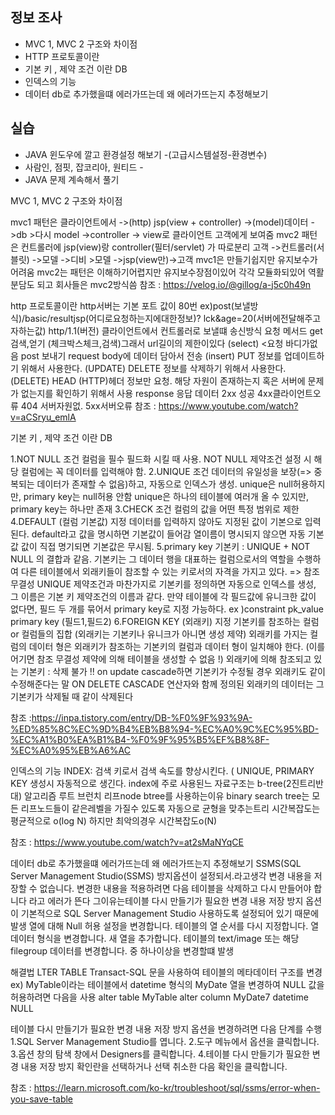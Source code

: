 ## 정보 조사

- MVC 1, MVC 2 구조와 차이점
- HTTP 프로토콜이란
- 기본 키 , 제약 조건 이란 DB
- 인덱스의 기능 
- 데이터 db로 추가했을떄 에러가뜨는데 왜 에러가뜨는지 추정해보기

## 실습

- JAVA 윈도우에 깔고 환경설정 해보기 -(고급시스템설정-환경변수)
- 사람인, 점핏, 잡코리아, 원티드 -
- JAVA 문제 계속해서 풀기


MVC 1, MVC 2 구조와 차이점

mvc1 패턴은 클라이언트에서 ->(http) jsp(view + controller) 
->(model)데이터 ->db >다시 model ->controller -> view로 클라이언트 
고객에게 보여줌 
mvc2 패턴은 컨트롤러에 jsp(view)랑 controller(필터/servlet) 가 따로분리
고객 ->컨트롤러(서블릿) ->모델 ->디비 >모델 ->jsp(view만)->고객
mvc1은 만들기쉽지만 유지보수가어려움 mvc2는 패턴은 이해하기어렵지만 
유지보수장점이있어 각각 모듈화되있어 역활분담도 되고 회사들은 mvc2방식씀
참조 : https://velog.io/@gillog/a-j5c0h49n 

http 프로토콜이란 http서버는 기본 포트 값이 80번
ex)post(보낼방식)/basic/resultjsp(어디로요청하는지에대한정보)?
   lck&age=20(서버에전달해주고자하는값) http/1.1(버전)
클라이언트에서 컨트롤러로 보낼떄 송신방식
요청 메서드
get 검색,얻기 (체크박스체크,검색)그래서 url길이의 제한이있다 (select) <요청 바디가없음
post 보내기 request body에 데이터 담아서 전송 (insert) 
PUT 정보를 업데이트하기 위해서 사용한다. (UPDATE)
DELETE 정보를 삭제하기 위해서 사용한다. (DELETE)
HEAD (HTTP)헤더 정보만 요청. 해당 자원이 존재하는지 혹은 서버에 문제가 없는지를 확인하기 위해서 사용
response 응답 데이터 2xx 성공 4xx클라이언트오류 404 서버자원없. 5xx서버오류
참조 : https://www.youtube.com/watch?v=aCSryu_emlA

기본 키 , 제약 조건 이란 DB

1.NOT NULL 조건
컬럼을 필수 필드화 시킬 때 사용.
NOT NULL 제약조건 설정 시 해당 컬럼에는 꼭 데이터를 입력해야 함.
2.UNIQUE 조건
데이터의 유일성을 보장(=> 중복되는 데이터가 존재할 수 없음)하고, 자동으로 인덱스가 생성.
unique은 null허용하지만, primary key는 null허용 안함
unique은 하나의 테이블에 여러개 올 수 있지만, primary key는 하나만 존재
3.CHECK 조건
컬럼의 값을 어떤 특정 범위로 제한
4.DEFAULT (컬럼 기본값) 지정
데이터를 입력하지 않아도 지정된 값이 기본으로 입력된다.
default라고 값을 명시하면 기본값이 들어감
열이름이 명시되지 않으면 자동 기본값
값이 직접 명기되면 기본값은 무시됨.
5.primary key 
기본키 : UNIQUE + NOT NULL 의 결합과 같음.
기본키는 그 데이터 행을 대표하는 컬럼으로서의 역할을 수행하여 다른 테이블에서 
외래키들이 참조할 수 있는 키로서의 자격을 가지고 있다. => 참조 무결성
UNIQUE 제약조건과 마찬가지로 기본키를 정의하면 자동으로 인덱스를 생성, 그 이름은 기본 키 제약조건의 이름과 같다.
만약 테이블에 각 필드값에 유니크한 값이 없다면, 필드 두 개를 묶어서 primary key로 지정 가능하다.
ex )constraint pk_value primary key (필드1,필드2)
6.FOREIGN KEY (외래키) 지정
기본키를 참조하는 컬럼 or 컬럼들의 집합 (외래키는 기본키나 유니크가 아니면 생성 제약)
외래키를 가지는 컬럼의 데이터 형은 외래키가 참조하는 기본키의 컬럼과 데이터 형이 일치해야 한다.
(이를 어기면 참조 무결성 제약에 의해 테이블을 생성할 수 없음 !)
외래키에 의해 참조되고 있는 기본키 : 삭제 불가 !!
on update cascade하면 기본키가 수정될 경우 외래키도 같이 수정해준다는 말
ON DELETE CASCADE 연산자와 함께 정의된 외래키의 데이터는 그 기본키가 삭제될 때 같이 삭제된다

참조 :https://inpa.tistory.com/entry/DB-%F0%9F%93%9A-%ED%85%8C%EC%9D%B4%EB%B8%94-%EC%A0%9C%EC%95%BD-%EC%A1%B0%EA%B1%B4-%F0%9F%95%B5%EF%B8%8F-%EC%A0%95%EB%A6%AC

인덱스의 기능
INDEX:
검색 키로서 검색 속도를 향상시킨다. ( UNIQUE, PRIMARY KEY 생성시 자동적으로 생긴다.
index에 주로 사용된느 자료구조는 b-tree(2진트리반대) 알고리즘 루트 브런치 리프node
btree를 사용하는이유 binary search tree는 모든 리프노드들이 같은레벨을 가질수 있도록
자동으로 균형을 맞추는트리 시간복잡도는 평균적으로 o(log N) 하지만 최악의경우 시간복잡도o(N)

참조 : https://www.youtube.com/watch?v=at2sMaNYqCE

데이터 db로 추가했을떄 에러가뜨는데 왜 에러가뜨는지 추정해보기
SSMS(SQL Server Management Studio(SSMS) 방지옵션이 설정되서.라고생각
변경 내용을 저장할 수 없습니다. 변경한 내용을 적용하려면 다음 테이블을 삭제하고 다시 만들어야 합니다
라고 에러가 뜬다
그이유는테이블 다시 만들기가 필요한 변경 내용 저장 방지 옵션이 
기본적으로 SQL Server Management Studio 사용하도록 설정되어 있기 때문에 발생
열에 대해 Null 허용 설정을 변경합니다.
테이블의 열 순서를 다시 지정합니다.
열 데이터 형식을 변경합니다.
새 열을 추가합니다.
테이블의 text/image 또는 해당 filegroup 데이터를 변경합니다.
중 하나이상을 변경할떄 발생

해결법
LTER TABLE Transact-SQL 문을 사용하여 테이블의 메타데이터 구조를 변경
ex) MyTable이라는 테이블에서 datetime 형식의 MyDate 열을 변경하여 
NULL 값을 허용하려면 다음을 사용
 alter table MyTable alter column MyDate7 datetime NULL

테이블 다시 만들기가 필요한 변경 내용 저장 방지 옵션을 변경하려면 다음 단계를 수행
1.SQL Server Management Studio를 엽니다.
2.도구 메뉴에서 옵션을 클릭합니다.
3.옵션 창의 탐색 창에서 Designers를 클릭합니다.
4.테이블 다시 만들기가 필요한 변경 내용 저장 방지 확인란을 선택하거나 선택 취소한 
   다음 확인을 클릭합니다.

참조 : https://learn.microsoft.com/ko-kr/troubleshoot/sql/ssms/error-when-you-save-table